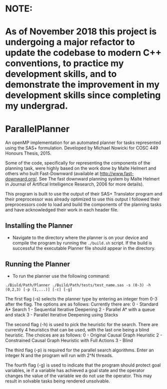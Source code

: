 # NOTE:
As of November 2018 this project is undergoing a major refactor to update the codebase to modern C++ conventions, to practice my development skills, and to demonstrate the improvement in my
development skills since completing my undergrad.
=

# ParallelPlanner
An openMP implementation for an automated planner for tasks represented using the SAS+ formulation.
Developed by Michael Nowicki for COSC 449 Honours Thesis, 2015.

Some of the code, specifically for representing the components of the planning task, were highly based on the work done by Malte Helmert
and others who built Fast-Downward (available at http://www.fast-downward.org/. See The fast downward planning system by Malte Helmert in
Journal of Artifical Intelligence Research, 2006 for more details).
 
This program is built to use the output of their SAS+ Translator program and their preprocessor was already optimized to use this output 
I followed their preprocessors code to load and build the components of the planning tasks and have acknowledged their work in each
header file. 

## Installing the Planner

- Navigate to the directory where the planner is on your device and compile the program by running the `./build.sh` script. If the build
is successful the executable Planner file should appear in the directory.

## Running the Planner

- To run the planner use the following command:

```
./Biuld/Path/Planner ./Build/Path/tests/test_name.sas -s (0-3) -h (0,2,3) [-p (1,...)] [-c] [-g]
```

The first flag (-s) selects the planner type by entering an integer from 0-3 after the flag. The options are as follows:
Currently there are:
0 - Standard A* Search
1 - Sequential Iterative Deepening
2 - Parallel A* with a queue and stack
3 - Parallel Iterative Deepening using Stacks

The second flag (-h) is used to pick the heuristic for the search. There are currently 4 heuristics that can be used, with the last one being a blind heuristic. The choices are as follows:
0 - Original Causal Graph Heuristic
2 - Constrained Causal Graph Heuristic with Full Actions
3 - Blind

The third flag (-p) is required for the parallel search algorithms. Enter an integer N and the program will run with 2^N threads.

The fourth flag (-g) is used to indicate that the program should protect goal variables, ie if a variable has achieved a goal state and the operator changes the value of the variable we do not use the operator. This may result in solvable tasks being rendered unsolvable.
